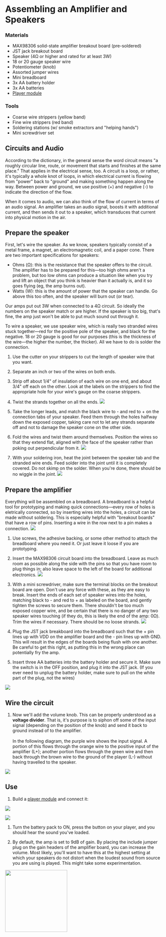 # Assembling an Amplifier and Speakers

### Materials
- MAX98306 solid-state amplifier breakout board (pre-soldered)
- JST jack breakout board
- Speaker (4Ω or higher and rated for at least 3W)
- 18 or 20 gauge speaker wire
- Potentiometer (knob)
- Assorted jumper wires
- Mini breadboard
- 3x AA battery holder
- 3x AA batteries
- [Player module](amp.md)

### Tools
- Coarse wire strippers (yellow band)
- Fine wire strippers (red band)
- Soldering stations (w/ smoke extractors and "helping hands")
- Mini screwdriver set


## Circuits and Audio

According to the dictionary, in the general sense the word circuit means "a roughly circular line, route, or movement that starts and finishes at the same place." That applies in the electrical sense, too. A circuit is a loop, or rather, it's typically a whole knot of loops, in which electrical current is flowing from "power" back to "ground" and making something happen along the way. Between power and ground, we use positive (+) and negative (-) to indicate the direction of the flow. 

When it comes to audio, we can also think of the flow of current in terms of an audio signal. An amplifier takes an audio signal, boosts it with additional current, and then sends it out to a speaker, which transduces that current into physical motion in the air.


## Prepare the speaker

First, let's wire the speaker. As we know, speakers typically consist of a metal frame, a magnet, an electromagnetic coil, and a paper cone. There are two important specifications for speakers:
- Ohms (Ω): this is the resistance that the speaker offers to the circuit. The amplifier has to be prepared for this—too high ohms aren't a problem, but too low ohms can produce a situation like when you try and lift an object that you think is heavier than it actually is, and it so goes flying (eg, the amp burns out).
- Watts (W): this is the amount of power that the speaker can handle. Go above this too often, and the speaker will burn out (or tear). 

Our amps put out 3W when connected to a 4Ω circuit. So ideally the numbers on the speaker match or are higher. If the speaker is too big, that's fine, the amp just won't be able to put much sound out through it.

To wire a speaker, we use speaker wire, which is really two stranded wires stuck together—red for the positive pole of the speaker, and black for the negative. 18 or 20 gauge is good for our purposes (this is the thickness of the wire—the higher the number, the thicker). All we have to do is solder the connection.

1. Use the cutter on your strippers to cut the length of speaker wire that you want.
1. Separate an inch or two of the wires on both ends.
1. Strip off about 1/4" of insulation of each wire on one end, and about 3/4" off each on the other. Look at the labels on the strippers to find the appropriate hole for your wire's gauge on the coarse strippers.
1. Twist the strands together on all the ends.
![](media/amp_1.jpg)

1. Take the longer leads, and match the black wire to - and red to + on the connection tabs of your speaker. Feed them through the holes halfway down the exposed copper, taking care not to let any strands separate off and not to damage the speaker cone on the other side. 
1. Fold the wires and twist them around themselves. Position the wires so that they extend flat, aligned with the face of the speaker rather than poking out perpendicular from it.
![](media/amp_2.jpg)

1. With your soldering iron, heat the joint between the speaker tab and the stranded wire ends. Feed solder into the joint until it is completely covered. Do not skimp on the solder. When you're done, there should be no wiggle in the joint.
![](media/amp_3.jpg)


## Prepare the amplifier

Everything will be assembled on a breadboard. A breadboard is a helpful tool for prototyping and making quick connections—every row of holes is eletrically connected, so by inserting wires into the holes, a circuit can be made without soldering. This is especially helpful with "breakout boards" that have a row of pins. Inserting a wire in the row next to a pin makes a connection.
![](media/amp_4.jpg)

1. Use screws, the adhesive backing, or some other method to attach the breadboard where you need it. Or just leave it loose if you are prototyping.

1. Insert the MAX98306 circuit board into the breadboard. Leave as much room as possible along the side with the pins so that you have room to plug things in; also leave space to the left of the board for additional electronics.
![](media/amp_5.jpg)

1. With a mini screwdriver, make sure the terminal blocks on the breakout board are open. Don't use any force with these, as they are easy to break. Insert the ends of each set of speaker wires into the holes, matching black to - and red to + as labeled on the board, and gently tighten the screws to secure them. There shouldn't be too much exposed copper wire, and be certain that there is no danger of any two speaker wires touching (if they do, this is likely the end of the amp: 0Ω). Trim the wires if necessary. There should be no loose strands.
![](media/amp_6.jpg)

1. Plug the JST jack breakboard into the breadboard such that the + pin lines up with VDD on the amplifier board and the - pin lines up with GND. This will result in the edges of the boards being flush with one another. Be careful to get this right, as putting this in the wrong place can potentially fry the amp.

1. Insert three AA batteries into the battery holder and secure it. Make sure the switch is in the OFF position, and plug it into the JST jack. (If you ever need to unplug the battery holder, make sure to pull on the white part of the plug, not the wires)

![](media/amp_7.jpg)



## Wire the circuit

1. Now we'll add the volume knob. This can be properly understood as a **voltage divider**. That is, it's purpose is to siphon off some of the input signal (depending on the position of the knob) and send it back to ground instead of to the amplifier. <br /><br />In the following diagram, the purple wire shows the input signal. A portion of this flows through the orange wire to the positive input of the amplifier (L+); another portion flows through the green wire and then back through the brown wire to the ground of the player (L-) without having travelled to the speaker.

![](media/amp_8_bb_no_bridge.jpg)


## Use

1. Build a [player module](player.md) and connect it:

![](media/amp_9_bb.jpg)

![](media/amp_10.jpg)


1. Turn the battery pack to ON, press the button on your player, and you should hear the sound you've loaded.

1. By default, the amp is set to 9dB of gain. By placing the include jumper plug on the gain headers of the amplifier board, you can increase the volume. Most likely, you'll want to have this at the highest setting at which your speakers do not distort when the loudest sound from source you are using is played. This might take some experimentation.
<img src="media/amp_11.jpg" width=200 />


<!--
###	
https://www.hairballaudio.com/blog/resources/diy-resources/balanced-and-differential
-->